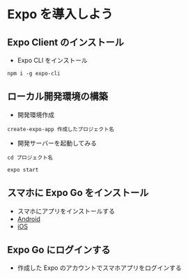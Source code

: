 # Expo を導入しよう

## Expo Client のインストール

- Expo CLI をインストール

```
npm i -g expo-cli
```

## ローカル開発環境の構築

- 開発環境作成

```
create-expo-app 作成したプロジェクト名
```

- 開発サーバーを起動してみる

```
cd プロジェクト名

expo start
```

## スマホに Expo Go をインストール

- スマホにアプリをインストールする
- [Android](https://play.google.com/store/apps/details?id=host.exp.exponent)
- [iOS](https://apps.apple.com/jp/app/expo-client/id982107779)

## Expo Go にログインする

- 作成した Expo のアカウントでスマホアプリをログインする
